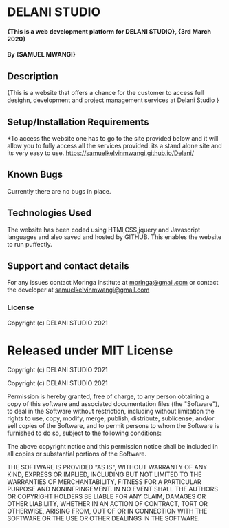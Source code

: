 # DELANI STUDIO
#### {This is a web development platform for DELANI STUDIO}, {3rd March 2020}
#### By **{SAMUEL MWANGI}**
## Description
{This is a website that offers a chance for the customer to access full desighn, development and project management services at Delani Studio }
## Setup/Installation Requirements
*To access the website one has to go to the site provided below and it will allow you to fully access all the services provided. its a stand alone site and its very easy to use.
https://samuelkelvinmwangi.github.io/Delani/
## Known Bugs
Currently there are no bugs in place.
## Technologies Used
The website has been coded using HTMl,CSS,jquery and Javascript languages and also saved and hosted by GITHUB. This enables the website to run puffectly.
## Support and contact details
For any issues contact Moringa institute at moringa@gmail.com or contact the developer at samuelkelvinmwangi@gmail.com
### License
Copyright (c) DELANI STUDIO 2021

# Released under MIT License

Copyright (c) DELANI STUDIO 2021

Copyright (c) DELANI STUDIO 2021

Permission is hereby granted, free of charge, to any person obtaining a copy of this software and associated documentation files (the "Software"), to deal in the Software without restriction, including without limitation the rights to use, copy, modify, merge, publish, distribute, sublicense, and/or sell copies of the Software, and to permit persons to whom the Software is furnished to do so, subject to the following conditions:

The above copyright notice and this permission notice shall be included in all copies or substantial portions of the Software.

THE SOFTWARE IS PROVIDED "AS IS", WITHOUT WARRANTY OF ANY KIND, EXPRESS OR IMPLIED, INCLUDING BUT NOT LIMITED TO THE WARRANTIES OF MERCHANTABILITY, FITNESS FOR A PARTICULAR PURPOSE AND NONINFRINGEMENT. IN NO EVENT SHALL THE AUTHORS OR COPYRIGHT HOLDERS BE LIABLE FOR ANY CLAIM, DAMAGES OR OTHER LIABILITY, WHETHER IN AN ACTION OF CONTRACT, TORT OR OTHERWISE, ARISING FROM, OUT OF OR IN CONNECTION WITH THE SOFTWARE OR THE USE OR OTHER DEALINGS IN THE SOFTWARE.